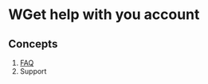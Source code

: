 # WGet help with you account

## Concepts
1. [FAQ](https://udacity.zendesk.com/hc/en-us)
1. Support


